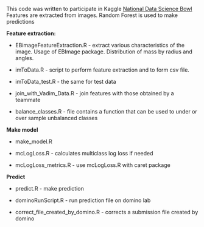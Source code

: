 This code was written to participate in Kaggle [National Data Science Bowl](https://www.kaggle.com/c/datasciencebowl)  
Features are extracted from images. Random Forest is used to make predictions 

**Feature extraction:**

* EBimageFeatureExtraction.R - extract various characteristics of the image. Usage of EBImage package. Distribution of mass by radius and angles.

* imToData.R - script to perform feature extraction and to form csv file.

* imToData_test.R - the same for test data

* join_with_Vadim_Data.R - join features with those obtained by a teammate

* balance_classes.R - file contains a function that can be used to under or over sample unbalanced classes

**Make model**

* make_model.R

* mcLogLoss.R - calculates multiclass log loss if needed

* mcLogLoss_metrics.R - use mcLogLoss.R with caret package

**Predict**

* predict.R - make prediction

* dominoRunScript.R - run prediction file on domino lab 

* correct_file_created_by_domino.R - corrects a submission file created by domino  